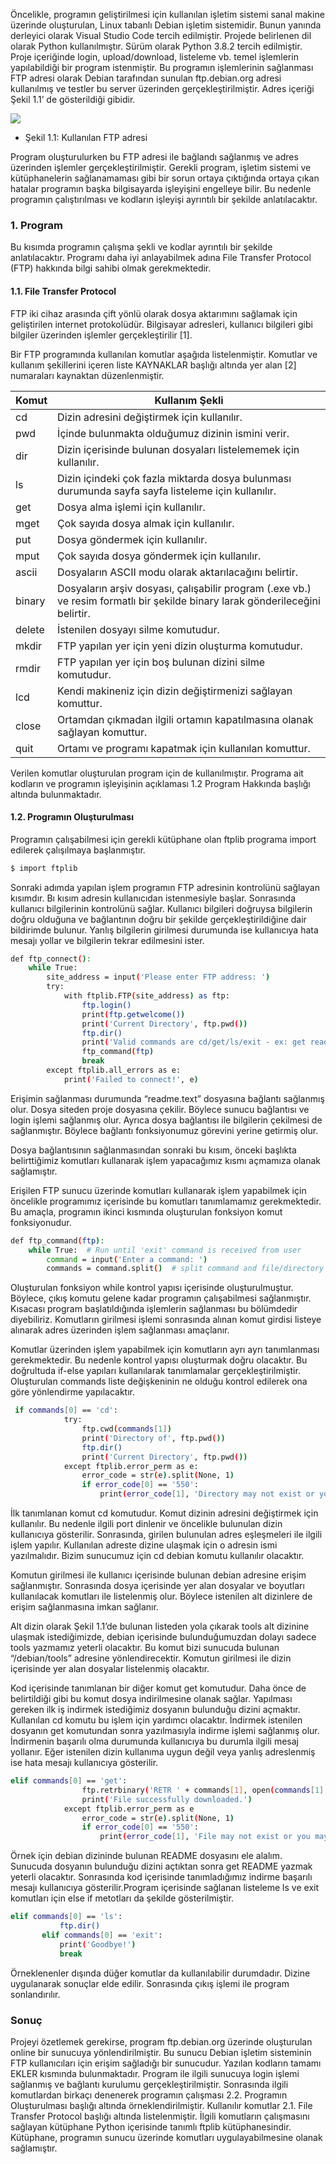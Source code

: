 Öncelikle, programın geliştirilmesi için kullanılan işletim sistemi sanal makine üzerinde oluşturulan, Linux tabanlı Debian işletim sistemidir. Bunun yanında derleyici olarak Visual Studio Code tercih edilmiştir. Projede belirlenen dil olarak Python kullanılmıştır. Sürüm olarak Python 3.8.2 tercih edilmiştir. Proje içeriğinde login, upload/download, listeleme vb. temel işlemlerin yapılabildiği bir program istenmiştir. Bu programın işlemlerinin sağlanması FTP adresi olarak Debian tarafından sunulan ftp.debian.org adresi kullanılmış ve testler bu server üzerinden gerçekleştirilmiştir. Adres içeriği Şekil 1.1’ de gösterildiği gibidir. 

 ![](https://user-images.githubusercontent.com/46966075/86835982-8adb8300-c0a5-11ea-99ee-f77e40537093.png)
- Şekil 1.1: Kullanılan FTP adresi

Program oluşturulurken bu FTP adresi ile bağlandı sağlanmış ve adres üzerinden işlemler gerçekleştirilmiştir. Gerekli program, işletim sistemi ve kütüphanelerin sağlanamaması gibi bir sorun ortaya çıktığında ortaya çıkan hatalar programın başka bilgisayarda işleyişini engelleye bilir. Bu nedenle programın çalıştırılması ve kodların işleyişi ayrıntılı bir şekilde anlatılacaktır.
### 1.	Program
Bu kısımda programın çalışma şekli ve kodlar ayrıntılı bir şekilde anlatılacaktır. Programı daha iyi anlayabilmek adına File Transfer Protocol (FTP) hakkında bilgi sahibi olmak gerekmektedir.
#### 1.1.	File Transfer Protocol
FTP iki cihaz arasında çift yönlü olarak dosya aktarımını sağlamak için geliştirilen internet protokolüdür. Bilgisayar adresleri, kullanıcı bilgileri gibi bilgiler üzerinden işlemler gerçekleştirilir [1]. 

Bir FTP programında kullanılan komutlar aşağıda listelenmiştir. Komutlar ve kullanım şekillerini içeren liste KAYNAKLAR başlığı altında yer alan [2] numaraları kaynaktan düzenlenmiştir. 

| Komut | Kullanım Şekli |
| ------ | ------ |
|	cd |Dizin adresini değiştirmek için kullanılır.| 
|	pwd | İçinde bulunmakta olduğumuz dizinin ismini verir.|||
|	dir | Dizin içerisinde bulunan dosyaları listelememek için kullanılır.||
|	ls| Dizin içindeki çok fazla miktarda dosya bulunması durumunda sayfa sayfa listeleme için kullanılır.|
|	get| Dosya alma işlemi için kullanılır.|
|	mget| Çok sayıda dosya almak için kullanılır.|
|	put|Dosya göndermek için kullanılır.|
|	mput| Çok sayıda dosya göndermek için kullanılır.|
|	ascii| Dosyaların ASCII modu olarak aktarılacağını belirtir.|
|	binary| Dosyaların arşiv dosyası, çalışabilir program (.exe vb.) ve resim formatlı bir şekilde binary larak gönderileceğini belirtir.|
|	delete| İstenilen dosyayı silme komutudur.|
|	mkdir|FTP yapılan yer için yeni dizin oluşturma komutudur.|
|	rmdir| FTP yapılan yer için boş bulunan dizini silme komutudur.|
|	lcd| Kendi makineniz için dizin değiştirmenizi sağlayan komuttur.|
|	close| Ortamdan çıkmadan ilgili ortamın kapatılmasına olanak sağlayan komuttur.|
|	quit| Ortamı ve programı kapatmak için kullanılan komuttur.|

Verilen komutlar oluşturulan program için de kullanılmıştır. Programa ait kodların ve programın işleyişinin açıklaması 1.2 Program Hakkında başlığı altında bulunmaktadır.


#### 1.2.	Programın Oluşturulması

Programın çalışabilmesi için gerekli kütüphane olan ftplib programa import edilerek çalışılmaya başlanmıştır.

```sh
$ import ftplib
```

Sonraki adımda yapılan işlem programın FTP adresinin kontrolünü sağlayan kısımdır. Bı kısım adresin kullanıcıdan istenmesiyle başlar. Sonrasında kullanıcı bilgilerinin kontrolünü sağlar. Kullanıcı bilgileri doğruysa bilgilerin doğru olduğuna ve bağlantının doğru bir şekilde gerçekleştirildiğine dair bildirimde bulunur. Yanlış bilgilerin girilmesi durumunda ise kullanıcıya hata mesajı yollar ve bilgilerin tekrar edilmesini ister. 

```sh
def ftp_connect():
    while True:
        site_address = input('Please enter FTP address: ')
        try:
            with ftplib.FTP(site_address) as ftp:
                ftp.login()
                print(ftp.getwelcome())
                print('Current Directory', ftp.pwd())
                ftp.dir()
                print('Valid commands are cd/get/ls/exit - ex: get readme.txt')
                ftp_command(ftp)
                break 
        except ftplib.all_errors as e:
            print('Failed to connect!', e)
```

Erişimin sağlanması durumunda “readme.text” dosyasına bağlantı sağlanmış olur. Dosya siteden proje dosyasına çekilir. Böylece sunucu bağlantısı ve login işlemi sağlanmış olur. Ayrıca dosya bağlantısı ile bilgilerin çekilmesi de sağlanmıştır. Böylece bağlantı fonksiyonumuz görevini yerine getirmiş olur.

Dosya bağlantısının sağlanmasından sonraki bu kısım, önceki başlıkta belirttiğimiz komutları kullanarak işlem yapacağımız kısmı açmamıza olanak sağlamıştır.

Erişilen FTP sunucu üzerinde komutları kullanarak işlem yapabilmek için öncelikle programımız içerisinde bu komutları tanımlamamız gerekmektedir. Bu amaçla, programın ikinci kısmında oluşturulan fonksiyon komut fonksiyonudur. 

```sh
def ftp_command(ftp):
    while True:  # Run until 'exit' command is received from user
        command = input('Enter a command: ')
        commands = command.split()  # split command and file/directory into list
```

Oluşturulan fonksiyon while kontrol yapısı içerisinde oluşturulmuştur. Böylece, çıkış komutu gelene kadar programın çalışabilmesi sağlanmıştır. Kısacası program başlatıldığında işlemlerin sağlanması bu bölümdedir diyebiliriz. Komutların girilmesi işlemi sonrasında alınan komut girdisi listeye alınarak adres üzerinden işlem sağlanması amaçlanır. 

Komutlar üzerinden işlem yapabilmek için komutların ayrı ayrı tanımlanması gerekmektedir. Bu nedenle kontrol yapısı oluşturmak doğru olacaktır. Bu doğrultuda if-else yapıları kullanılarak tanımlamalar gerçekleştirilmiştir. Oluşturulan commands liste değişkeninin ne olduğu kontrol edilerek ona göre yönlendirme yapılacaktır.

```sh
 if commands[0] == 'cd': 
            try:
                ftp.cwd(commands[1])
                print('Directory of', ftp.pwd())
                ftp.dir()
                print('Current Directory', ftp.pwd())
            except ftplib.error_perm as e:  
                error_code = str(e).split(None, 1)
                if error_code[0] == '550':
                    print(error_code[1], 'Directory may not exist or you may not have permission to view it.')

```
İlk tanımlanan komut cd komutudur. Komut dizinin adresini değiştirmek için kullanılır. Bu nedenle ilgili port dinlenir ve öncelikle bulunulan dizin kullanıcıya gösterilir. Sonrasında, girilen bulunulan adres eşleşmeleri ile ilgili işlem yapılır. Kullanılan adreste dizine ulaşmak için o adresin ismi yazılmalıdır. Bizim sunucumuz için cd debian komutu kullanılır olacaktır.

Komutun girilmesi ile kullanıcı içerisinde bulunan debian adresine erişim sağlanmıştır. Sonrasında dosya içerisinde yer alan dosyalar ve boyutları kullanılacak komutları ile listelenmiş olur. Böylece istenilen alt dizinlere de erişim sağlanmasına imkan sağlanır.
  
Alt dizin olarak Şekil 1.1’de bulunan listeden yola çıkarak tools alt dizinine ulaşmak istediğimizde, debian içerisinde bulunduğumuzdan dolayı sadece tools yazmamız yeterli olacaktır. Bu komut bizi sunucuda bulunan “/debian/tools” adresine yönlendirecektir. Komutun girilmesi ile dizin içerisinde yer alan dosyalar listelenmiş olacaktır. 

Kod içerisinde tanımlanan bir diğer komut get komutudur. Daha önce de belirtildiği gibi bu komut dosya indirilmesine olanak sağlar.  Yapılması gereken ilk iş indirmek istediğimiz dosyanın bulunduğu dizini açmaktır. Kullanılan cd komutu bu işlem için yardımcı olacaktır. İndirmek istenilen dosyanın get komutundan sonra yazılmasıyla indirme işlemi sağlanmış olur. İndirmenin başarılı olma durumunda kullanıcıya bu durumla ilgili mesaj yollanır. Eğer istenilen dizin kullanıma uygun değil veya yanlış adreslenmiş ise hata mesajı kullanıcıya gösterilir.

```sh
elif commands[0] == 'get':  
                ftp.retrbinary('RETR ' + commands[1], open(commands[1], 'wb').write)
                print('File successfully downloaded.')
            except ftplib.error_perm as e
                error_code = str(e).split(None, 1)
                if error_code[0] == '550':
                    print(error_code[1], 'File may not exist or you may not have permission to view it.')

```

Örnek için debian dizininde bulunan README dosyasını ele alalım. Sunucuda dosyanın bulunduğu dizini açtıktan sonra get README yazmak yeterli olacaktır. Sonrasında kod içerisinde tanımladığımız indirme başarılı mesajı kullanıcıya gösterilir.Program içerisinde sağlanan listeleme ls ve exit komutları için else if metotları da şekilde gösterilmiştir.
 
 ```sh
elif commands[0] == 'ls':  
            ftp.dir()
        elif commands[0] == 'exit':  
            print('Goodbye!')
            break
```
Örneklenenler dışında düğer komutlar da kullanılabilir durumdadır. Dizine uygulanarak sonuçlar elde edilir. Sonrasında çıkış işlemi ile program sonlandırılır. 

### Sonuç
Projeyi özetlemek gerekirse, program ftp.debian.org üzerinde oluşturulan online bir sunucuya yönlendirilmiştir. Bu sunucu Debian işletim sisteminin FTP kullanıcıları için erişim sağladığı bir sunucudur. Yazılan kodların tamamı EKLER kısmında bulunmaktadır. Program ile ilgili sunucuya login işlemi sağlanmış ve bağlantı kurulumu gerçekleştirilmiştir. Sonrasında ilgili komutlardan birkaçı denenerek programın çalışması 2.2. Programın Oluşturulması başlığı altında örneklendirilmiştir. Kullanılır komutlar 2.1. File Transfer Protocol başlığı altında listelenmiştir. İlgili komutların çalışmasını sağlayan kütüphane Python içerisinde tanımlı ftplib kütüphanesindir. Kütüphane, programın sunucu üzerinde komutları uygulayabilmesine olanak sağlamıştır.
